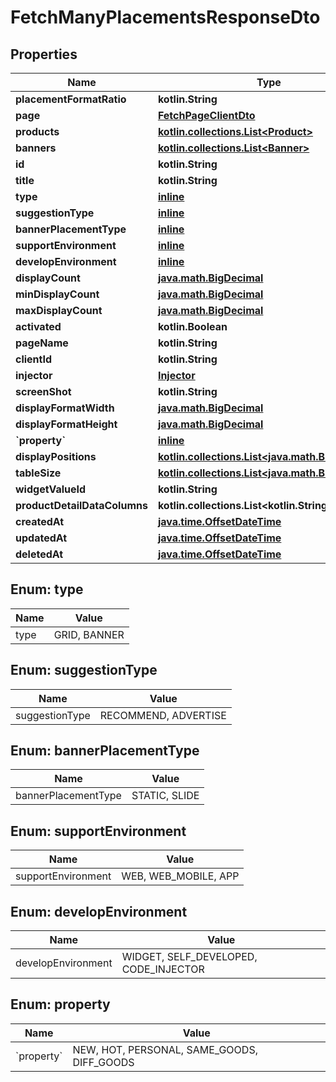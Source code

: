 
# FetchManyPlacementsResponseDto

## Properties
Name | Type | Description | Notes
------------ | ------------- | ------------- | -------------
**placementFormatRatio** | **kotlin.String** |  | 
**page** | [**FetchPageClientDto**](FetchPageClientDto.md) |  | 
**products** | [**kotlin.collections.List&lt;Product&gt;**](Product.md) |  | 
**banners** | [**kotlin.collections.List&lt;Banner&gt;**](Banner.md) |  | 
**id** | **kotlin.String** |  | 
**title** | **kotlin.String** |  | 
**type** | [**inline**](#Type) |  | 
**suggestionType** | [**inline**](#SuggestionType) |  | 
**bannerPlacementType** | [**inline**](#BannerPlacementType) |  | 
**supportEnvironment** | [**inline**](#SupportEnvironment) |  | 
**developEnvironment** | [**inline**](#DevelopEnvironment) |  | 
**displayCount** | [**java.math.BigDecimal**](java.math.BigDecimal.md) |  | 
**minDisplayCount** | [**java.math.BigDecimal**](java.math.BigDecimal.md) |  | 
**maxDisplayCount** | [**java.math.BigDecimal**](java.math.BigDecimal.md) |  | 
**activated** | **kotlin.Boolean** |  | 
**pageName** | **kotlin.String** |  | 
**clientId** | **kotlin.String** |  | 
**injector** | [**Injector**](Injector.md) |  | 
**screenShot** | **kotlin.String** |  | 
**displayFormatWidth** | [**java.math.BigDecimal**](java.math.BigDecimal.md) |  | 
**displayFormatHeight** | [**java.math.BigDecimal**](java.math.BigDecimal.md) |  | 
**&#x60;property&#x60;** | [**inline**](#&#x60;Property&#x60;) |  | 
**displayPositions** | [**kotlin.collections.List&lt;java.math.BigDecimal&gt;**](java.math.BigDecimal.md) |  | 
**tableSize** | [**kotlin.collections.List&lt;java.math.BigDecimal&gt;**](java.math.BigDecimal.md) |  | 
**widgetValueId** | **kotlin.String** |  | 
**productDetailDataColumns** | **kotlin.collections.List&lt;kotlin.String&gt;** |  | 
**createdAt** | [**java.time.OffsetDateTime**](java.time.OffsetDateTime.md) |  | 
**updatedAt** | [**java.time.OffsetDateTime**](java.time.OffsetDateTime.md) |  | 
**deletedAt** | [**java.time.OffsetDateTime**](java.time.OffsetDateTime.md) |  | 


<a id="Type"></a>
## Enum: type
Name | Value
---- | -----
type | GRID, BANNER


<a id="SuggestionType"></a>
## Enum: suggestionType
Name | Value
---- | -----
suggestionType | RECOMMEND, ADVERTISE


<a id="BannerPlacementType"></a>
## Enum: bannerPlacementType
Name | Value
---- | -----
bannerPlacementType | STATIC, SLIDE


<a id="SupportEnvironment"></a>
## Enum: supportEnvironment
Name | Value
---- | -----
supportEnvironment | WEB, WEB_MOBILE, APP


<a id="DevelopEnvironment"></a>
## Enum: developEnvironment
Name | Value
---- | -----
developEnvironment | WIDGET, SELF_DEVELOPED, CODE_INJECTOR


<a id="`Property`"></a>
## Enum: property
Name | Value
---- | -----
&#x60;property&#x60; | NEW, HOT, PERSONAL, SAME_GOODS, DIFF_GOODS



